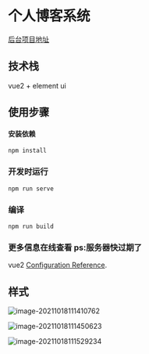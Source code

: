 # 个人博客系统

[后台项目地址](https://github.com/wait-light/changyi-blog)

## 技术栈

vue2 + element ui

## 使用步骤

#### 安装依赖

```
npm install
```

### 开发时运行
```
npm run serve
```

### 编译
```
npm run build
```

### 更多信息在线查看 ps:服务器快过期了
vue2 [Configuration Reference](https://cli.vuejs.org/config/).

## 样式

![image-20211018111410762](https://i.loli.net/2021/10/18/24luhJbLotmDRek.png)

![image-20211018111450623](https://i.loli.net/2021/10/18/BzCWS4qAy6mRKkg.png)

![image-20211018111529234](https://i.loli.net/2021/10/18/BQm759vib3P8fMl.png)
